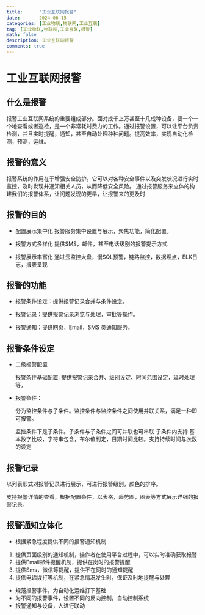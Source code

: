 ```yaml
---
title:      "工业互联网报警"
date:       2024-06-15
categories: [工业物联,物联网,工业互联]
tag: [工业物联,物联网,工业互联,报警]
math: false
description: 工业互联网报警
comments: true
---
```


# 工业互联网报警
## 什么是报警
报警工业互联网系统的重要组成部分。面对成千上万甚至十几成种设备，要一个一个地查看或者巡检，是一个非常耗时费力的工作。通过报警设置，可以让平台负责检测，并且实时提醒，通知，甚至自动处理种种问题。提高效率，实现自动化检测，预测，运维。
## 报警的意义
报警系统的作用在于增强安全防护。它可以对各种安全事件以及突发状况进行实时监控，及时发现并通知相关人员，从而降低安全风险。
通过报警服务来立体的构建我们的报警体系，让问题发现的更早，让报警来的更及时
## 报警的目的
- 配置展示集中化
  报警服务集中设置与展示，聚焦功能，简化配置。

- 报警方式多样化
  提供SMS，邮件，甚至电话级别的报警提示方式

- 报警展示丰富化
  通过云监控大盘，慢SQL预警，链路监控，数据埋点，ELK日志，报表呈现

## 报警的功能

- 报警条件设定：提供报警记录合并与条件设定。

- 报警记录：提供报警记录浏览与处理，审批等操作。

- 报警通知：提供网页，Email，SMS 类通知服务。
## 报警条件设定
 - 二级报警配置
  
   报警条件基础配置:
  提供报警记录合并、级别设定、时间范围设定，延时处理等，
 - 报警条件：
   
   分为监控条件与子条件。监控条件与监控条件之间使用并联关系，满足一种即可报警。
   
   监控条件下是子条件。子条件与子条件之间可并联也可串联
   子条件内支持 基本数字比较，字符串包含，布尔值判定，日期时间比较。支持持续时间与次数的设定
## 报警记录
 以列表形式对报警记录进行展示，可进行报警级别，颜色的排序。
 
 支持报警详情的查看，根据配置条件，以表格，趋势图，图表等方式展示详细的报警记录。
 
## 报警通知立体化
  - 根据紧急程度提供不同的报警通知机制
   1. 提供页面级别的通知机制，操作者在使用平台过程中，可以实时准确获取报警
   2. 提供Email邮件提醒机制，提供在岗时的报警提醒
   3. 提供Sms，微信等提醒，提供不在网时的通知提醒
   4. 提供电话拨打等机制，在紧急情况发生时，保证及时地提醒与处理
  - 规范报警事件，为自动化运维打下基础
  - 为不同的报警事件，设置不同的反向控制，自动控制系统
  - 报警通知与设备，人进行联动
